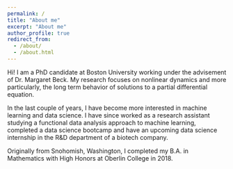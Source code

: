 ```yaml
---
permalink: /
title: "About me"
excerpt: "About me"
author_profile: true
redirect_from: 
  - /about/
  - /about.html
---
```


Hi! I am a PhD candidate at Boston University working under the advisement of Dr. Margaret Beck. My research focuses on nonlinear dynamics and more particularly, the long term behavior of solutions to a partial differential equation. 

In the last couple of years, I have become more interested in machine learning and data science. I have since worked as a research assistant studying a functional data analysis approach to machine learning, completed a data science bootcamp and have an upcoming data science internship in the R&D department of a biotech company.

Originally from Snohomish, Washington, I completed my B.A. in Mathematics with High Honors at Oberlin College in 2018.
